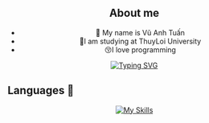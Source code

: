
## <div align="center"> About me</div>  
  

- <div align="center">🔭 My name is Vũ Anh Tuấn</div>  
   
- <div align="center">🏫I am studying at ThuyLoi University</div>  
  
- <div align="center">😚I love programming </div>  
  
<div align="center">

[![Typing SVG](https://readme-typing-svg.demolab.com/?lines=Tôi+muốn+trở+thành+một+lập+trình+viên)](https://github.com/moonn85)

 </div>  

## Languages 📖  

<div align="center">

[![My Skills](https://skillicons.dev/icons?i=html,css,cpp,c,java,python&perline=6)]()

</br>
</div>
